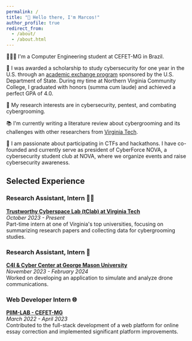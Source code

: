 ```yaml
---
permalink: /
title: "👋 Hello there, I'm Marcos!"
author_profile: true
redirect_from: 
  - /about/
  - /about.html
---
```


🧑🏽‍💻 I'm a Computer Engineering student at CEFET-MG in Brazil.

🛫 I was awarded a scholarship to study cybersecurity for one year in the U.S. through an <a href="https://exchanges.state.gov/non-us/program/community-college-initiative-program" target="_blank">academic exchange program</a> sponsored by the U.S. Department of State. During my time at Northern Virginia Community College, I graduated with honors (summa cum laude) and achieved a perfect GPA of 4.0.

🔬 My research interests are in cybersecurity, pentest, and combating cybergrooming.

📚 I'm currently writing a literature review about cybergrooming and its challenges with other researchers from <a href="https://people.cs.vt.edu/jicho/index.html" target="_blank">Virginia Tech</a>.

👾 I am passionate about participating in CTFs and hackathons. I have co-founded and currently serve as president of CyberForce NOVA, a cybersecurity student club at NOVA, where we organize events and raise cybersecurity awareness.


## Selected Experience

### Research Assistant, Intern 🧑‍🔬
**<a href="https://people.cs.vt.edu/jicho/index.html" target="_blank">Trustworthy Cyberspace Lab (tClab) at Virginia Tech</a>**  
*October 2023 - Present*  
Part-time intern at one of Virginia's top universities, focusing on summarizing research papers and collecting data for cybergrooming studies.

### Research Assistant, Intern 📡
**<a href="https://c5i.gmu.edu/" target="_blank">C4I & Cyber Center at George Mason University</a>**  
*November 2023 - February 2024*  
Worked on developing an application to simulate and analyze drone communications.

### Web Developer Intern 🌐
**<a href="https://www.piim-lab.cefetmg.br/" target="_blank">PIIM-LAB - CEFET-MG</a>**  
*March 2022 - April 2023*  
Contributed to the full-stack development of a web platform for online essay correction and implemented significant platform improvements.